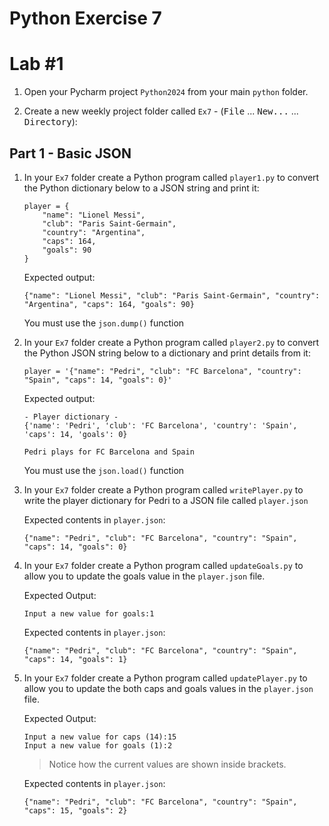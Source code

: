 # Python Exercise 7

# Lab #1

1. Open your Pycharm project `Python2024` from your main `python` folder.

1. Create a new weekly project folder called `Ex7` -  (<kbd>File</kbd> ... <kbd>New...</kbd> ... <kbd>Directory</kbd>):

## Part 1 - Basic JSON

1.  In your `Ex7` folder create a Python program called `player1.py` to convert the Python dictionary below to a JSON string and print it:

    ```
    player = {
        "name": "Lionel Messi",
        "club": "Paris Saint-Germain",
        "country": "Argentina",
        "caps": 164,
        "goals": 90
    }    
    ```  
    Expected output:
    ```
    {"name": "Lionel Messi", "club": "Paris Saint-Germain", "country": "Argentina", "caps": 164, "goals": 90}
    ```

    You must use the `json.dump()` function    

1.  In your `Ex7` folder create a Python program called `player2.py` to convert the Python JSON string below to a dictionary and print details from it:

    ```
    player = '{"name": "Pedri", "club": "FC Barcelona", "country": "Spain", "caps": 14, "goals": 0}'
    ```  
    Expected output:
    ```
    - Player dictionary - 
    {'name': 'Pedri', 'club': 'FC Barcelona', 'country': 'Spain', 'caps': 14, 'goals': 0}

    Pedri plays for FC Barcelona and Spain

    ```

    You must use the `json.load()` function    

3.  In your `Ex7` folder create a Python program called `writePlayer.py` to write the player dictionary for Pedri to a JSON file called `player.json`

    Expected contents in `player.json`:
    ```
    {"name": "Pedri", "club": "FC Barcelona", "country": "Spain", "caps": 14, "goals": 0}
    ```

4.  In your `Ex7` folder create a Python program called `updateGoals.py` to allow you to update the goals value in the `player.json` file.

    Expected Output:
    ```
    Input a new value for goals:1

    ```

    Expected contents in `player.json`:
    ```
    {"name": "Pedri", "club": "FC Barcelona", "country": "Spain", "caps": 14, "goals": 1}
    ```

5.  In your `Ex7` folder create a Python program called `updatePlayer.py` to allow you to update the both caps and goals values in the `player.json` file.

    Expected Output:
    ```
    Input a new value for caps (14):15
    Input a new value for goals (1):2

    ```

    > Notice how the current values are shown inside brackets.

    Expected contents in `player.json`:
    ```
    {"name": "Pedri", "club": "FC Barcelona", "country": "Spain", "caps": 15, "goals": 2}
    ```

